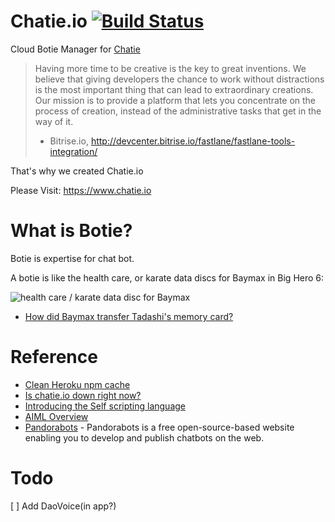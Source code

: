 # Chatie.io [![Build Status](https://travis-ci.org/Chatie/www.svg?branch=master)](https://travis-ci.org/Chatie/www)
Cloud Botie Manager for [Chatie](https://github.com/chatie/wechaty)

> Having more time to be creative is the key to great inventions. We believe that giving developers the chance to work without distractions is the most important thing that can lead to extraordinary creations. Our mission is to provide a platform that lets you concentrate on the process of creation, instead of the administrative tasks that get in the way of it.
> - Bitrise.io, http://devcenter.bitrise.io/fastlane/fastlane-tools-integration/

That's why we created Chatie.io 

Please Visit: https://www.chatie.io

# What is Botie?

Botie is expertise for chat bot.

A botie is like the health care, or karate data discs for Baymax in Big Hero 6:

![health care / karate data disc for Baymax](http://i.stack.imgur.com/ze3PM.png "disc")

* [How did Baymax transfer Tadashi's memory card?](http://scifi.stackexchange.com/a/83897)

# Reference

* [Clean Heroku npm cache](https://coderwall.com/p/jjcpra/clean-heroku-npm-cache)
* [Is chatie.io down right now?](http://www.iswebsitedownnow.com/d/chatie.io)
* [Introducing the Self scripting language](https://www.botlibre.com/forum-post?id=699077)
* [AIML Overview](https://www.pandorabots.com/pandora/pics/wallaceaimltutorial.html)
* [Pandorabots](pandorabots.com/static/html/) - Pandorabots is a free open-source-based website enabling you to develop and publish chatbots on the web.

# Todo

[ ] Add DaoVoice(in app?)

